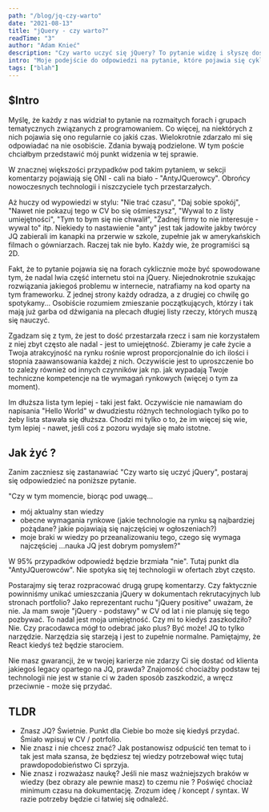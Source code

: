 ```yaml
---
path: "/blog/jq-czy-warto"
date: "2021-08-13"
title: "jQuery - czy warto?"
readTime: "3"
author: "Adam Knieć"
description: "Czy warto uczyć się jQuery? To pytanie widzę i słyszę dość często. Postaram się przedstawić mój punkt widzenia"
intro: "Moje podejście do odpowiedzi na pytanie, które pojawia się cyklicznie na każdym forum / grupie tematycznej związanej z programowaniem."
tags: ["blah"]
---
```


## $Intro

Myślę, że każdy z nas widział to pytanie na rozmaitych forach i grupach tematycznych związanych z programowaniem. Co więcej, na niektórych z nich pojawia się ono regularnie co jakiś czas. Wielokrotnie zdarzało mi się odpowiadać na nie osobiście. Zdania bywają podzielone. W tym poście chciałbym przedstawić mój punkt widzenia w tej sprawie.

W znacznej większości przypadków pod takim pytaniem, w sekcji komentarzy pojawiają się ONI - cali na biało - "AntyJQuerowcy". Obrońcy nowoczesnych technologii i niszczyciele tych przestarzałych.

Aż huczy od wypowiedzi w stylu:
"Nie trać czasu", "Daj sobie spokój", "Nawet nie pokazuj tego w CV bo się ośmieszysz", "Wywal to z listy umiejętności", "Tym to bym się nie chwalił", "Żadnej firmy to nie interesuje - wywal to" itp. Niekiedy to nastawienie "anty" jest tak jadowite jakby twórcy JQ zabierali im kanapki na przerwie w szkole, zupełnie jak w amerykańskich filmach o gówniarzach. Raczej tak nie było. Każdy wie, że programiści są 2D.

Fakt, że to pytanie pojawia się na forach cyklicznie może być spowodowane tym, że nadal lwia część internetu stoi na jQuery. Niejednokrotnie szukając rozwiązania jakiegoś problemu w internecie, natrafiamy na kod oparty na tym frameworku. Z jednej strony każdy odradza, a z drugiej co chwilę go spotykamy...
Osobiście rozumiem zmieszanie początkujących, którzy i tak mają już garba od dźwigania na plecach długiej listy rzeczy, których muszą się nauczyć.

Zgadzam się z tym, że jest to dość przestarzała rzecz i sam nie korzystałem z niej zbyt często ale nadal - jest to umiejętność. Zbieramy je całe życie a Twoja atrakcyjność na rynku rośnie wprost proporcjonalnie do ich ilości i stopnia zaawansowania każdej z nich. Oczywiście jest to uproszczenie bo to zależy również od innych czynników jak np. jak wypadają Twoje techniczne kompetencje na tle wymagań rynkowych (więcej o tym za moment).

Im dłuższa lista tym lepiej - taki jest fakt. Oczywiście nie namawiam do napisania "Hello World" w dwudziestu różnych technologiach tylko po to żeby lista stawała się dłuższa. Chodzi mi tylko o to, że im więcej się wie, tym lepiej - nawet, jeśli coś z pozoru wydaje się mało istotne.

## Jak żyć ?

Zanim zaczniesz się zastanawiać "Czy warto się uczyć jQuery", postaraj się odpowiedzieć na poniższe pytanie.

"Czy w tym momencie, biorąc pod uwagę...

- mój aktualny stan wiedzy
- obecne wymagania rynkowe (jakie technologie na rynku są najbardziej pożądane? jakie pojawiają się najczęściej w ogłoszeniach?)
- moje braki w wiedzy po przeanalizowaniu tego, czego się wymaga najczęściej
  ...nauka JQ jest dobrym pomysłem?"

W 95% przypadków odpowiedź będzie brzmiała "nie". Tutaj punkt dla "AntyJQuerowców". Nie spotyka się tej technologii w ofertach zbyt często.

Postarajmy się teraz rozpracować drugą grupę komentarzy. Czy faktycznie powinniśmy unikać umieszczania jQuery w dokumentach rekrutacyjnych lub stronach portfolio?
Jako reprezentant ruchu "jQuery positive" uważam, że nie. Ja mam swoje "jQuery - podstawy" w CV od lat i nie planuję się tego pozbywać. To nadal jest moja umiejętność. Czy mi to kiedyś zaszkodziło? Nie. Czy pracodawca mógł to odebrać jako plus? Być może!
JQ to tylko narzędzie. Narzędzia się starzeją i jest to zupełnie normalne. Pamiętajmy, że React kiedyś też będzie starociem.

Nie masz gwarancji, że w twojej karierze nie zdarzy Ci się dostać od klienta jakiegoś legacy opartego na JQ, prawda? Znajomość chociażby podstaw tej technologii nie jest w stanie ci w żaden sposób zaszkodzić, a wręcz przeciwnie - może się przydać.

## TLDR

- Znasz JQ?
  Świetnie. Punkt dla Ciebie bo może się kiedyś przydać. Śmiało wpisuj w CV / potrfolio.
- Nie znasz i nie chcesz znać?
  Jak postanowisz odpuścić ten temat to i tak jest mała szansa, że będziesz tej wiedzy potrzebował więc tutaj prawdopodobieństwo Ci sprzyja.
- Nie znasz i rozważasz naukę?
  Jeśli nie masz ważniejszych braków w wiedzy (bez obrazy ale pewnie masz) to czemu nie ? Poświęć chociaż minimum czasu na dokumentację. Zrozum ideę / koncept / syntax. W razie potrzeby będzie ci łatwiej się odnaleźć.
